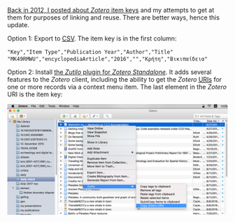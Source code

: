 <!--
.. title: Zotero Item Keys (Again)
.. slug: zotero_item_keys
.. date: 2018-05-01 05:13:26 UTC-05:00
.. tags: bibliography, zotero
.. category: 
.. link: 
.. description: 
.. type: text
-->

[Back in 2012, I posted about _Zotero_ item keys](/posts/2012/02/give-me-zotero-item-keys/) and my attempts to get at them for purposes of linking and reuse. There are better ways, hence this update. <!-- TEASER_END -->

Option 1: Export to [<abbr title="Comma-Separated Values">CSV</abbr>](https://www.loc.gov/preservation/digital/formats/fdd/fdd000323.shtml). The item key is in the first column:

```csv
"Key","Item Type","Publication Year","Author","Title"
"MK49RMWU","encyclopediaArticle","2016","","Κρήτη","Βικιπαίδεια"
```

Option 2: Install [the _Zutilo_ plugin for _Zotero Standalone_](https://github.com/willsALMANJ/Zutilo). It adds several features to the _Zotero_ client, including the ability to get the _Zotero_ <a href="https://en.wikipedia.org/wiki/Uniform_Resource_Identifier"><abbr title="Uniform Resource Identifiers">URIs</abbr></a> for one or more records via a context menu item. The last element in the _Zotero_ URI is the item key:

<img src="/images/2018/05/zutilo.png" alt="Screen capture showing the Zotero Standalone client interface with the context menu activated for an individual record. The 'Zutilo' submenu is activated and the 'Copy Zotero URIs' menu item is selected."/>
